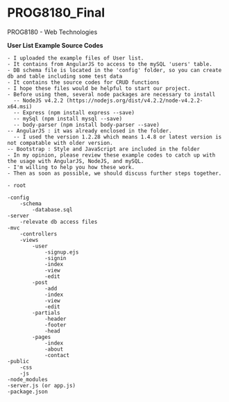 # PROG8180_Final
PROG8180 - Web Technologies
  
  **User List Example Source Codes**
  
    - I uploaded the example files of User list.
    - It contains from AngularJS to access to the mySQL 'users' table.
    - DB schema file is located in the 'config' folder, so you can create db and table including some test data
    - It contains the source codes for CRUD functions
    - I hope these files would be helpful to start our project.
    - Before using them, several node packages are necessary to install
      -- NodeJS v4.2.2 (https://nodejs.org/dist/v4.2.2/node-v4.2.2-x64.msi)
      -- Express (npm install express --save)
      -- mySql (npm install mysql --save)
      -- body-parser (npm install body-parser --save)
    -- AngularJS : it was already enclosed in the folder.
      -- I used the version 1.2.28 which means 1.4.8 or latest version is not compatable with older version.
    -- Bootstrap : Style and JavaScript are included in the folder
    - In my opinion, please review these example codes to catch up with the usage with AngularJS, NodeJS, and mySQL.
    - I'm willing to help you how these work.
    - Then as soon as possible, we should discuss further steps together.

    - root
    
	-config			
		-schema		
			-database.sql	
	-server			
		-relevate db access files		
	-mvc			
		-controllers		
		-views		
			-user	
				-signup.ejs
				-signin
				-index
				-view
				-edit
			-post	
				-add
				-index
				-view
				-edit
			-partials	
				-header
				-footer
				-head
			-pages	
				-index
				-about
				-contact
	-public			
		-css		
		-js		
	-node_modules
	-server.js (or app.js)			
	-package.json
